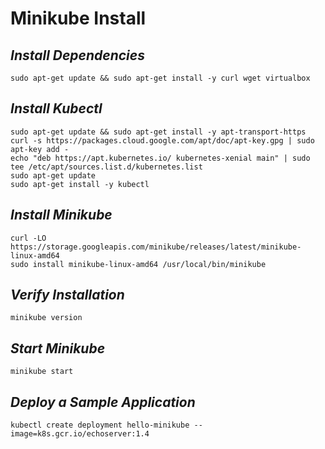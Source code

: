 # **Minikube Install**

## *Install Dependencies*
```
sudo apt-get update && sudo apt-get install -y curl wget virtualbox
```
## *Install Kubectl*
```
sudo apt-get update && sudo apt-get install -y apt-transport-https
curl -s https://packages.cloud.google.com/apt/doc/apt-key.gpg | sudo apt-key add -
echo "deb https://apt.kubernetes.io/ kubernetes-xenial main" | sudo tee /etc/apt/sources.list.d/kubernetes.list
sudo apt-get update
sudo apt-get install -y kubectl
```
## *Install Minikube*
```
curl -LO https://storage.googleapis.com/minikube/releases/latest/minikube-linux-amd64
sudo install minikube-linux-amd64 /usr/local/bin/minikube
```
## *Verify Installation*
```
minikube version
```
## *Start Minikube*
```
minikube start
```
## *Deploy a Sample Application*
```
kubectl create deployment hello-minikube --image=k8s.gcr.io/echoserver:1.4
```
